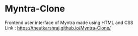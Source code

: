 # Myntra-Clone
Frontend user interface of Myntra made using HTML and  CSS  
Link : https://theutkarshraj.github.io/Myntra-Clone/
